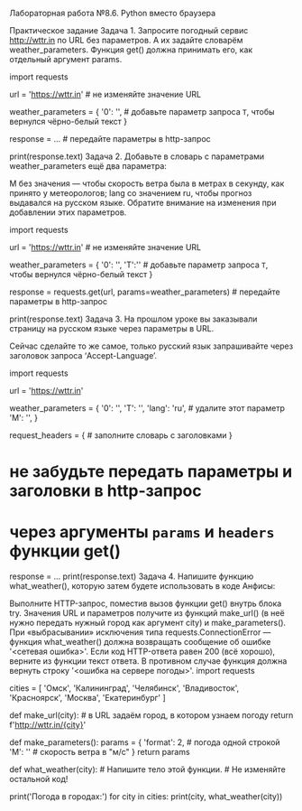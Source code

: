Лабораторная работа №8.6. Python вместо браузера

Практическое задание
Задача 1.
Запросите погодный сервис http://wttr.in по URL без параметров. А их задайте словарём weather_parameters. Функция get() должна принимать его, как отдельный аргумент params.

import requests


url = 'https://wttr.in'  # не изменяйте значение URL

weather_parameters = {
    '0': '',
    # добавьте параметр запроса `T`, чтобы вернулся чёрно-белый текст
}

response = ...  # передайте параметры в http-запрос

print(response.text)
Задача 2.
Добавьте в словарь с параметрами weather_parameters ещё два параметра:

M без значения — чтобы скорость ветра была в метрах в секунду, как принято у метеорологов;
lang со значением ru, чтобы прогноз выдавался на русском языке.
Обратите внимание на изменения при добавлении этих параметров.

import requests


url = 'https://wttr.in'  # не изменяйте значение URL

weather_parameters = {
    '0': '',
    'T':''
    # добавьте параметр запроса `T`, чтобы вернулся чёрно-белый текст
}

response = requests.get(url, params=weather_parameters)  # передайте параметры в http-запрос

print(response.text)
Задача 3.
На прошлом уроке вы заказывали страницу на русском языке через параметры в URL.

Сейчас сделайте то же самое, только русский язык запрашивайте через заголовок запроса ‘Accept-Language’.

import requests

url = 'https://wttr.in'

weather_parameters = {
    '0': '',
    'T': '',
    'lang': 'ru',  # удалите этот параметр
    'M': '',
}

request_headers = {
    # заполните словарь с заголовками
}

# не забудьте передать параметры и заголовки в http-запрос
# через аргументы `params` и `headers` функции get()
response = ...
print(response.text)
Задача 4.
Напишите функцию what_weather(), которую затем будете использовать в коде Анфисы:

Выполните HTTP-запрос, поместив вызов функции get() внутрь блока try.
Значения URL и параметров получите из функций make_url() (в неё нужно передать нужный город как аргумент city) и make_parameters().
При «выбрасывании» исключения типа requests.ConnectionError — функция what_weather() должна возвращать сообщение об ошибке '<сетевая ошибка>'.
Если код HTTP-ответа равен 200 (всё хорошо), верните из функции текст ответа. В противном случае функция должна вернуть строку '<ошибка на сервере погоды>'.
import requests


cities = [
    'Омск',
    'Калининград',
    'Челябинск',
    'Владивосток',
    'Красноярск',
    'Москва',
    'Екатеринбург'
]


def make_url(city):
    # в URL задаём город, в котором узнаем погоду
    return f'http://wttr.in/{city}'


def make_parameters():
    params = {
        'format': 2,  # погода одной строкой
        'M': ''  # скорость ветра в "м/с"
    }
    return params


def what_weather(city):
    # Напишите тело этой функции.
    # Не изменяйте остальной код!

print('Погода в городах:')
for city in cities:
    print(city, what_weather(city))